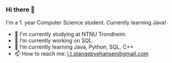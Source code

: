 ### Hi there 👋

I'm a 1. year Computer Science student. Currently learning Java!


- :school: I'm currently studying at NTNU Trondheim.
- 🔭 I’m currently working on SQL.
- 🌱 I’m currently learning Java, Python, SQL, C++
- 📫 How to reach me: l.t.stangebyehansen@gmail.com
